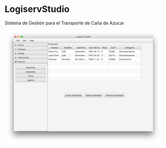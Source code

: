 # LogiservStudio
Sistema de Gestión para el Transporte de Caña de Azucar

<p align="center">
  <img src="logiserv.png" title="logiui">
</p>
